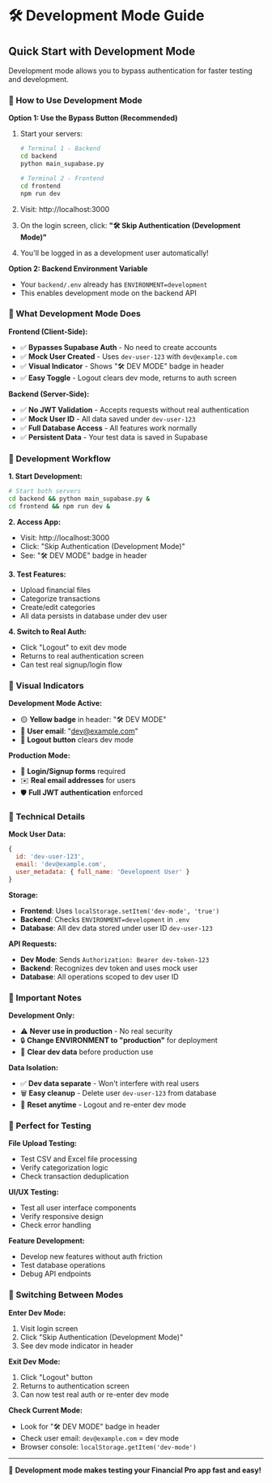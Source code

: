 # 🛠️ Development Mode Guide

## Quick Start with Development Mode

Development mode allows you to bypass authentication for faster testing and development.

### 🚀 How to Use Development Mode

**Option 1: Use the Bypass Button (Recommended)**
1. Start your servers:
   ```bash
   # Terminal 1 - Backend
   cd backend
   python main_supabase.py
   
   # Terminal 2 - Frontend  
   cd frontend
   npm run dev
   ```

2. Visit: http://localhost:3000

3. On the login screen, click: **"🛠️ Skip Authentication (Development Mode)"**

4. You'll be logged in as a development user automatically!

**Option 2: Backend Environment Variable**
- Your `backend/.env` already has `ENVIRONMENT=development`
- This enables development mode on the backend API

### 🎯 What Development Mode Does

**Frontend (Client-Side):**
- ✅ **Bypasses Supabase Auth** - No need to create accounts
- ✅ **Mock User Created** - Uses `dev-user-123` with `dev@example.com`
- ✅ **Visual Indicator** - Shows "🛠️ DEV MODE" badge in header
- ✅ **Easy Toggle** - Logout clears dev mode, returns to auth screen

**Backend (Server-Side):**
- ✅ **No JWT Validation** - Accepts requests without real authentication
- ✅ **Mock User ID** - All data saved under `dev-user-123`
- ✅ **Full Database Access** - All features work normally
- ✅ **Persistent Data** - Your test data is saved in Supabase

### 🔄 Development Workflow

**1. Start Development:**
```bash
# Start both servers
cd backend && python main_supabase.py &
cd frontend && npm run dev &
```

**2. Access App:**
- Visit: http://localhost:3000
- Click: "Skip Authentication (Development Mode)"
- See: "🛠️ DEV MODE" badge in header

**3. Test Features:**
- Upload financial files
- Categorize transactions  
- Create/edit categories
- All data persists in database under dev user

**4. Switch to Real Auth:**
- Click "Logout" to exit dev mode
- Returns to real authentication screen
- Can test real signup/login flow

### 🎨 Visual Indicators

**Development Mode Active:**
- 🟡 **Yellow badge** in header: "🛠️ DEV MODE"
- 👤 **User email**: "dev@example.com"
- 🔄 **Logout button** clears dev mode

**Production Mode:**
- 🔐 **Login/Signup forms** required
- ✉️ **Real email addresses** for users
- 🛡️ **Full JWT authentication** enforced

### 🔧 Technical Details

**Mock User Data:**
```javascript
{
  id: 'dev-user-123',
  email: 'dev@example.com', 
  user_metadata: { full_name: 'Development User' }
}
```

**Storage:**
- **Frontend**: Uses `localStorage.setItem('dev-mode', 'true')`
- **Backend**: Checks `ENVIRONMENT=development` in `.env`
- **Database**: All dev data stored under user ID `dev-user-123`

**API Requests:**
- **Dev Mode**: Sends `Authorization: Bearer dev-token-123`
- **Backend**: Recognizes dev token and uses mock user
- **Database**: All operations scoped to dev user ID

### 🚨 Important Notes

**Development Only:**
- ⚠️ **Never use in production** - No real security
- 🔒 **Change ENVIRONMENT to "production"** for deployment
- 🧹 **Clear dev data** before production use

**Data Isolation:**
- ✅ **Dev data separate** - Won't interfere with real users
- 🗑️ **Easy cleanup** - Delete user `dev-user-123` from database
- 🔄 **Reset anytime** - Logout and re-enter dev mode

### 🎯 Perfect for Testing

**File Upload Testing:**
- Test CSV and Excel file processing
- Verify categorization logic
- Check transaction deduplication

**UI/UX Testing:**
- Test all user interface components
- Verify responsive design
- Check error handling

**Feature Development:**
- Develop new features without auth friction
- Test database operations
- Debug API endpoints

### 🔄 Switching Between Modes

**Enter Dev Mode:**
1. Visit login screen
2. Click "Skip Authentication (Development Mode)"
3. See dev mode indicator in header

**Exit Dev Mode:**
1. Click "Logout" button
2. Returns to authentication screen
3. Can now test real auth or re-enter dev mode

**Check Current Mode:**
- Look for "🛠️ DEV MODE" badge in header
- Check user email: `dev@example.com` = dev mode
- Browser console: `localStorage.getItem('dev-mode')`

---

🎉 **Development mode makes testing your Financial Pro app fast and easy!**
